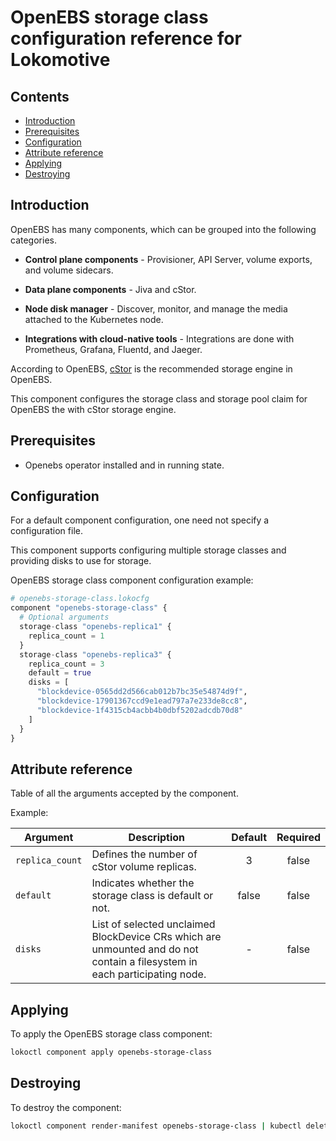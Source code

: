 # OpenEBS storage class configuration reference for Lokomotive

## Contents

* [Introduction](#introduction)
* [Prerequisites](#prerequisites)
* [Configuration](#configuration)
* [Attribute reference](#attribute-reference)
* [Applying](#applying)
* [Destroying](#destroying)

## Introduction

OpenEBS has many components, which can be grouped into the following categories.

- **Control plane components** - Provisioner, API Server, volume exports, and volume sidecars.

- **Data plane components** - Jiva and cStor.

- **Node disk manager** - Discover, monitor, and manage the media attached to the Kubernetes node.

- **Integrations with cloud-native tools** - Integrations are done with Prometheus, Grafana, Fluentd, and Jaeger.

According to OpenEBS, [cStor](https://docs.openebs.io/docs/next/cstor.html) is the recommended storage engine in OpenEBS.

This component configures the storage class and storage pool claim for OpenEBS the with cStor storage engine.

## Prerequisites

* Openebs operator installed and in running state.

## Configuration

For a default component configuration, one need not specify a configuration file.

This component supports configuring multiple storage classes and providing disks to use for storage.

OpenEBS storage class component configuration example:

```tf
# openebs-storage-class.lokocfg
component "openebs-storage-class" {
  # Optional arguments
  storage-class "openebs-replica1" {
    replica_count = 1
  }
  storage-class "openebs-replica3" {
    replica_count = 3
    default = true
    disks = [
      "blockdevice-0565dd2d566cab012b7bc35e54874d9f",
      "blockdevice-17901367ccd9e1ead797a7e233de8cc8",
      "blockdevice-1f4315cb4acbb4b0dbf5202adcdb70d8"
    ]
  }
}
```

## Attribute reference

Table of all the arguments accepted by the component.

Example:

| Argument        | Description                                                                                                                   | Default | Required |
|-----------------|-------------------------------------------------------------------------------------------------------------------------------|:-------:|:--------:|
| `replica_count` | Defines the number of cStor volume replicas.                                                                                  | 3       | false    |
| `default`       | Indicates whether the storage class is default or not.                                                                        | false   | false    |
| `disks`         | List of selected unclaimed BlockDevice CRs which are unmounted and do not contain a filesystem in each participating node.    | -       | false    |

## Applying

To apply the OpenEBS storage class component:

```bash
lokoctl component apply openebs-storage-class
```
## Destroying

To destroy the component:

```bash
lokoctl component render-manifest openebs-storage-class | kubectl delete -f -
```
